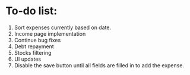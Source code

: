 # To-do list:
1. Sort expenses currently based on date.
2. Income page implementation
3. Continue bug fixes
4. Debt repayment
5. Stocks filtering
6. UI updates
7. Disable the save button until all fields are filled in to add the expense.
